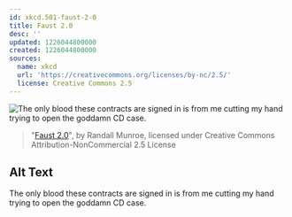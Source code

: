 ```yaml
---
id: xkcd.501-faust-2-0
title: Faust 2.0
desc: ''
updated: 1226044800000
created: 1226044800000
sources:
  name: xkcd
  url: 'https://creativecommons.org/licenses/by-nc/2.5/'
  license: Creative Commons 2.5
---
```

![The only blood these contracts are signed in is from me cutting my hand trying to open the goddamn CD case.](https://imgs.xkcd.com/comics/faust_20.png)
> "[Faust 2.0](https://xkcd.com/501/)", by Randall Munroe, licensed under Creative Commons Attribution-NonCommercial 2.5 License

## Alt Text
The only blood these contracts are signed in is from me cutting my hand trying to open the goddamn CD case.
